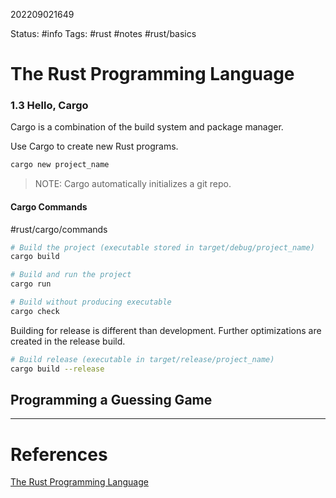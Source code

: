 202209021649

Status: #info 
Tags: #rust #notes #rust/basics

# The Rust Programming Language 


### 1.3 Hello, Cargo

Cargo is a combination of the build system and package manager. 

Use Cargo to create new Rust programs.

```sh
cargo new project_name
```

> NOTE: Cargo automatically initializes a git repo. 

#### Cargo Commands
#rust/cargo/commands

```sh
# Build the project (executable stored in target/debug/project_name)
cargo build

# Build and run the project
cargo run

# Build without producing executable
cargo check
```

Building for release is different than development. Further optimizations are created in the release build.

```sh
# Build release (executable in target/release/project_name)
cargo build --release
```

## Programming a Guessing Game
___
# References
[The Rust Programming Language](https://doc.rust-lang.org/book/ch01-03-hello-cargo.html#hello-cargo)

